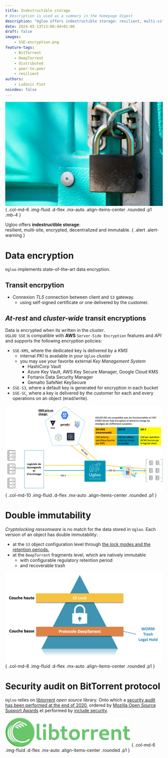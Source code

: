 ```yaml
---
title: Indestructible storage
# Description is used as a summary in the homepage digest
description: "Ugloo offers indestructible storage: resilient, multi-site, encrypted, decentralized and immutable."
date: 2024-05-13T13:00:44+01:00
draft: false
images:
    - SSE-encryption.png
feature-tags:
    - BitTorrent
    - DeepTorrent
    - distributed
    - peer-to-peer
    - resilient
authors:
    - Ludovic Piot
noindex: false
---
```


![A lock on data](kaffeebart-KrPulSdUetk-unsplash.jpg "A lock on data")
{ .col-md-6 .img-fluid .d-flex .mx-auto .align-items-center .rounded .p1 .mb-4 }

Ugloo offers **indestructible storage**:  
resilient, multi-site, encrypted, decentralized and immutable.
{ .alert .alert-warning }

# Data encryption

`Ugloo` implements state-of-the-art data encryption.

## Transit encrpytion

* Connexion _TLS_ connection between client and `S3` gateway.
  * using self-signed certificate or one delivered by the customer.

## _At-rest_ and _cluster-wide_ transit encryptions

Data is encrypted when its written in the _cluster_.  
`UGLOO SSE` is compatible with **AWS** `Server-Side Encryption` features and _API_ and supports the following encryption policies:
* `SSE-KMS`, where the dedicated key is delivered by a _KMS_
  * internal _PKI_ is available in your `Ugloo` _cluster_
  * you may use your favorite external _Key Management System_
    * HashiCorp Vault
    * Azure Key Vault, AWS Key Secure Manager, Google Cloud KMS
    * Fortanix Data Security Manager
    * Gemalto SafeNet KeySecure
* `SSE-S3`, where a default key is generated for encryption in each bucket
* `SSE-SC`, where a key is delivered by the customer for each and every operations on an object (erad/write).

![at-rest encryption schema](SSE-encryption.png "at-rest encryption schema")
{ .col-md-10 .img-fluid .d-flex .mx-auto .align-items-center .rounded .p1 }

# Double immutability

_Cryptolocking ransomware_ is no match for the data stored in `Ugloo`. Each version of an object has double immutability:
* at the `S3` object configuration level through [the _lock_ modes and the retention periods.](../aws-s3-compatibility)
* at the `DeepTorrent` fragments level, which are natively immutable
  * with configurable regulatory retention period
  * and recoverable trash

![Double immuability](double-immutability.png "2-stage immuability schema")
{ .col-md-8 .img-fluid .d-flex .mx-auto .align-items-center .rounded .p1 }

# Security audit on BitTorrent protocol

`Ugloo` relies on [libtorrent](https://www.libtorrent.org/) _open source_ library. Onto which a [security audit has been performed at the end of 2020](https://www.libtorrent.org/security-audit.html), ordered by [Mozilla Open Source Support Awards](https://www.mozilla.org/en-US/moss/) et performed by [include security](https://IncludeSecurity.com/).

![libtorrent logo](libtorrent-logo.png "libtorrent logo")
{ .col-md-6 .img-fluid .d-flex .mx-auto .align-items-center .rounded .p1 }
